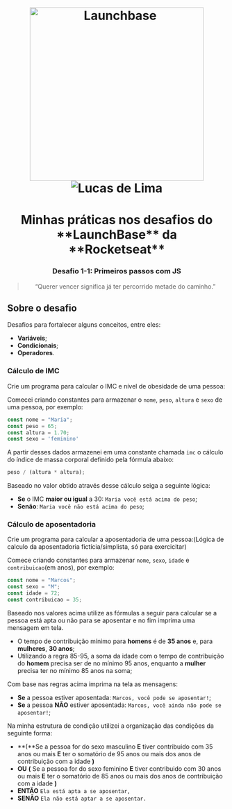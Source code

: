 <h1 align="center">
    <img alt="Launchbase" src="https://storage.googleapis.com/golden-wind/bootcamp-launchbase/logo.png" width="400px" />
    <img alt="Lucas de Lima" src="https://scontent.fjdo10-1.fna.fbcdn.net/v/t1.0-9/s960x960/70909916_922540688107098_1385669501818765312_o.jpg?_nc_cat=108&_nc_sid=85a577&_nc_eui2=AeE5IYLIhRlGguaA6-hbE1H7g8OVxfoW_yCDw5XF-hb_IDiChIWWbGQLoYfAj0IPZTuNUE8-FAYBNGCEDHttcxMK&_nc_oc=AQlij1UNwB8xj4R81U3hTCZ99zsR3li_Ec3jerHO3xM6YM0dMPf2Kndh9ajByI4x83Y&_nc_ht=scontent.fjdo10-1.fna&_nc_tp=7&oh=2e892ead856f1b061e6295f3c8519005&oe=5F0C843B">
</h1>
<h1 align="center">
    Minhas práticas nos desafios do **LaunchBase** da **Rocketseat**
</h1>

<h3 align="center">
  Desafio 1-1: Primeiros passos com JS
</h3>

<blockquote align="center">“Querer vencer significa já ter percorrido metade do caminho.”</blockquote>

<p align="center">

  <a href="https://www.linkedin.com/in/lucas-de-lima-azsura/">  
  </a>
</p>

## Sobre o desafio

Desafios para fortalecer alguns conceitos, entre eles:

- **Variáveis**;
- **Condicionais**;
- **Operadores**.

### Cálculo de IMC

Crie um programa para calcular o IMC e nível de obesidade de uma pessoa:

Comecei criando constantes para armazenar o `nome`, `peso`, `altura` e `sexo` de uma pessoa, por exemplo:

```js
const nome = "Maria";
const peso = 65;
const altura = 1.70;
const sexo = 'feminino'
```

A partir desses dados armazenei em uma constante chamada `imc` o cálculo do índice de massa corporal definido pela fórmula abaixo:

```js
peso / (altura * altura);
```

Baseado no valor obtido através desse cálculo seiga a seguinte lógica:

- **Se** o IMC **maior ou igual** a 30: `Maria você está acima do peso`;
- **Senão**: `Maria você não está acima do peso`;

### Cálculo de aposentadoria

Crie um programa para calcular a aposentadoria de uma pessoa:(Lógica de calculo da aposentadoria fictícia/simplista, só para exercicitar)

Comece criando constantes para armazenar `nome`, `sexo`, `idade` e `contribuicao`(em anos), por exemplo:

```js
const nome = "Marcos";
const sexo = "M";
const idade = 72;
const contribuicao = 35;
```

Baseado nos valores acima utilize as fórmulas a seguir para calcular se a pessoa está apta ou não para se aposentar e no fim imprima uma mensagem em tela.

- O tempo de contribuição mínimo para **homens** é de **35 anos** e, para **mulheres**, **30 anos**;
- Utilizando a regra 85-95, a soma da idade com o tempo de contribuição do **homem** precisa ser de no mínimo 95 anos, enquanto a **mulher** precisa ter no mínimo 85 anos na soma;

Com base nas regras acima imprima na tela as mensagens:

- **Se** a pessoa estiver aposentada: `Marcos, você pode se aposentar!`;
- **Se** a pessoa **NÃO** estiver aposentada: `Marcos, você ainda não pode se aposentar!`;

Na minha estrutura de condição utilizei a organização das condições da seguinte forma:
- **(**Se a pessoa for do sexo masculino **E** tiver contribuido com 35 anos ou mais **E** ter o somatório de 95 anos ou mais dos anos de contribuição com a idade **)**  
- **OU** **(** Se a pessoa for do sexo feminino **E** tiver contribuido com 30 anos ou mais **E** ter o somatório de 85 anos ou mais dos anos de contribuição com a idade **)**
- **ENTÃO** 
    `Ela está apta a se aposentar,` 
- **SENÃO**
    `Ela não está aptar a se aposentar.` 
